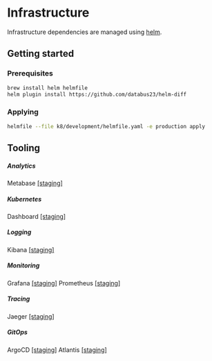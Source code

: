 # Infrastructure

Infrastructure dependencies are managed using [helm](https://github.com/helm/helm).

## Getting started

### Prerequisites

```sh
brew install helm helmfile
helm plugin install https://github.com/databus23/helm-diff
```

### Applying

```sh
helmfile --file k8/development/helmfile.yaml -e production apply
```

## Tooling

##### Analytics

Metabase [[staging]](https://metabase.dev.snuderls.eu/)

##### Kubernetes

Dashboard [[staging]](https://dashboard.dev.snuderls.eu/)

##### Logging

Kibana [[staging]](https://kibana.dev.snuderls.eu/app/kibana/)

##### Monitoring

Grafana [[staging]](https://grafana.dev.snuderls.eu/)
Prometheus [[staging]](https://prometheus.dev.snuderls.eu/)

##### Tracing

Jaeger [[staging]](https://tracing.dev.snuderls.eu/)

##### GitOps

ArgoCD [[staging]](https://argo.dev.snuderls.eu/)
Atlantis [[staging]](https://atlantis.dev.snuderls.eu/)
